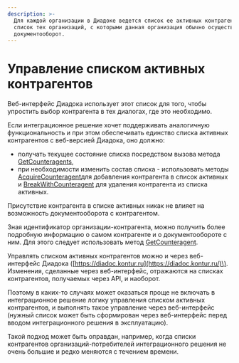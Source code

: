 ```yaml
---
description: >-
  Для каждой организации в Диадоке ведется список ее активных контрагентов - это
  список тех организаций, с которыми данная организация обычно осуществляет
  документооборот.
---
```


# Управление списком активных контрагентов

Веб-интерфейс Диадока использует этот список для того, чтобы упростить выбор контрагента в тех диалогах, где это необходимо.

Если интеграционное решение хочет поддерживать аналогичную функциональность и при этом обеспечивать единство списка активных контрагентов с веб-версией Диадока, оно должно:

* получать текущее состояние списка посредством вызова метода [GetCounteragents](http://api-docs.diadoc.ru/ru/latest/http/GetCounteragents.html),
* при необходимости изменить состав списка - использовать методы [AcquireCounteragent](http://api-docs.diadoc.ru/ru/latest/http/AcquireCounteragent.html)для добавления контрагента в список активных и [BreakWithCounteragent](http://api-docs.diadoc.ru/ru/latest/http/BreakWithCounteragent.html) для удаления контрагента из списка активных.

Присутствие контрагента в списке активных никак не влияет на возможность документооборота с контрагентом.

Зная идентификатор организации-контрагента, можно получить более подробную информацию о самом контрагенте и о документообороте с ним. Для этого следует использовать метод [GetCounteragent](http://api-docs.diadoc.ru/ru/latest/http/GetCounteragent.html).

Управлять списком активных контрагентов можно и через веб-интерфейс Диадока \([https://diadoc.kontur.ru](https://diadoc.kontur.ru/)\). Изменения, сделанные через веб-интерфейс, отражаются на списках контрагентов, получаемых через API, и наоборот.

Поэтому в каких-то случаях может оказаться проще не включать в интеграционное решение логику управления списком активных контрагентов, и выполнять такое управление через веб-интерфейс \(нужный список может быть сформирован через веб-интерфейс перед вводом интеграционного решения в эксплуатацию\).

Такой подход может быть оправдан, например, когда списки контрагентов организаций-потребителей интеграционного решения не очень большие и редко меняются с течением времени.

